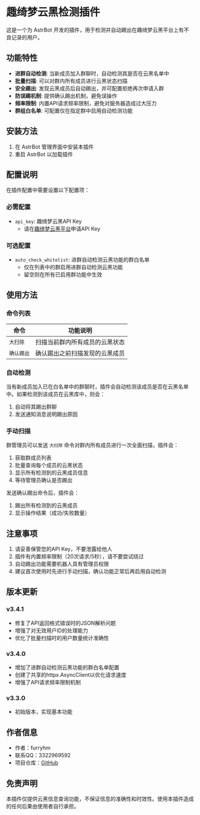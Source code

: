 # 趣绮梦云黑检测插件

这是一个为 AstrBot 开发的插件，用于检测并自动踢出在趣绮梦云黑平台上有不良记录的用户。

## 功能特性

- **进群自动检测**: 当新成员加入群聊时，自动检测其是否在云黑名单中
- **批量扫描**: 可以对群内所有成员进行云黑状态扫描
- **安全踢出**: 发现云黑成员后自动踢出，并可配置拒绝再次申请入群
- **防误踢机制**: 提供确认踢出机制，避免误操作
- **频率限制**: 内置API请求频率限制，避免对服务器造成过大压力
- **群组白名单**: 可配置仅在指定群中启用自动检测功能

## 安装方法

1. 在 AstrBot 管理界面中安装本插件
2. 重启 AstrBot 以加载插件

## 配置说明

在插件配置中需要设置以下配置项：

### 必需配置

- `api_key`: 趣绮梦云黑API Key
  - 请在[趣绮梦云黑平台](https://fz.qimeng.fun)申请API Key

### 可选配置

- `auto_check_whitelist`: 进群自动检测云黑功能的群白名单
  - 仅在列表中的群启用进群自动检测云黑功能
  - 留空则在所有已启用群功能中生效

## 使用方法

### 命令列表

| 命令 | 功能说明 |
|------|----------|
| `大扫除` | 扫描当前群内所有成员的云黑状态 |
| `确认踢出` | 确认踢出之前扫描发现的云黑成员 |

### 自动检测

当有新成员加入已在白名单中的群聊时，插件会自动检测该成员是否在云黑名单中。如果检测到该成员在云黑库中，则会：
1. 自动将其踢出群聊
2. 发送通知消息说明踢出原因

### 手动扫描

群管理员可以发送 `大扫除` 命令对群内所有成员进行一次全面扫描，插件会：
1. 获取群成员列表
2. 批量查询每个成员的云黑状态
3. 显示所有检测到的云黑成员信息
4. 等待管理员确认是否踢出

发送确认踢出命令后，插件会：
1. 踢出所有检测到的云黑成员
2. 显示操作结果（成功/失败数量）

## 注意事项

1. 请妥善保管您的API Key，不要泄露给他人
2. 插件有内置频率限制（20次请求/5秒），请不要尝试绕过
3. 自动踢出功能需要机器人具有管理员权限
4. 建议首次使用时先进行手动扫描，确认功能正常后再启用自动检测

## 版本更新

### v3.4.1
- 修复了API返回格式错误时的JSON解析问题
- 增强了对无效用户ID的处理能力
- 优化了批量扫描时的用户数量统计准确性

### v3.4.0
- 增加了进群自动检测云黑功能的群白名单配置
- 创建了共享的httpx.AsyncClient以优化请求速度
- 增强了API请求频率限制机制

### v3.3.0
- 初始版本，实现基本功能

## 作者信息

- 作者：furryhm
- 联系QQ：3322969592
- 项目仓库：[GitHub](https://github.com/furryHM-mrz/asbot_plugin_furry-API-hy)

## 免责声明

本插件仅提供云黑信息查询功能，不保证信息的准确性和时效性。使用本插件造成的任何后果由使用者自行承担。